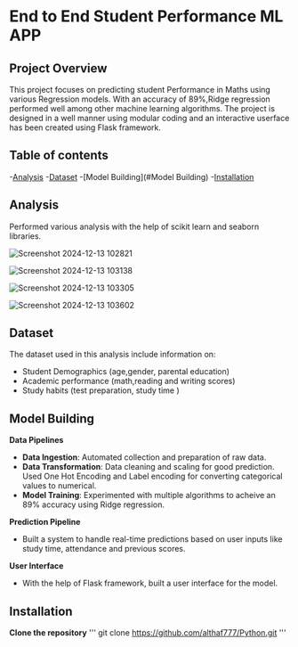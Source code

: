 # End to End Student Performance ML APP

## Project Overview
This project focuses on predicting student Performance in Maths using various Regression models. With an accuracy of 89%,Ridge regression performed well among other machine learning algorithms. The project is designed in a well manner using modular coding and an interactive userface has been created using Flask framework.

## Table of contents

-[Analysis](#Analysis)
-[Dataset](#Dataset)
-[Model Building](#Model Building)
-[Installation](#Installation)

## Analysis
Performed various analysis with the help of scikit learn and seaborn libraries.

![Screenshot 2024-12-13 102821](https://github.com/user-attachments/assets/5e86073b-337e-4cd2-bba1-290ed9ae7e3a)

![Screenshot 2024-12-13 103138](https://github.com/user-attachments/assets/2433fa89-689e-4681-b116-d57a8f5f5a3e)

![Screenshot 2024-12-13 103305](https://github.com/user-attachments/assets/6504146c-1157-4235-afb9-301e9a2f6948)

![Screenshot 2024-12-13 103602](https://github.com/user-attachments/assets/0356f94b-87ad-479e-b62e-f251410a01eb)
  
## Dataset
The dataset used in this analysis include information on:
- Student Demographics (age,gender, parental education)
- Academic performance (math,reading and writing scores)
- Study habits (test preparation, study time )

## Model Building
**Data Pipelines**
- **Data Ingestion**: Automated collection and preparation of raw data.
- **Data Transformation**: Data cleaning and scaling for good prediction. Used One Hot Encoding and Label encoding for converting categorical values to numerical.
- **Model Training**: Experimented with multiple algorithms to acheive an 89% accuracy using Ridge regression.

**Prediction Pipeline**
- Built a system to handle real-time predictions based on user inputs like study time, attendance and previous scores.

**User Interface**
- With the help of Flask framework, built a user interface for the model.

## Installation
**Clone the repository**
'''
git clone https://github.com/althaf777/Python.git
'''
  
